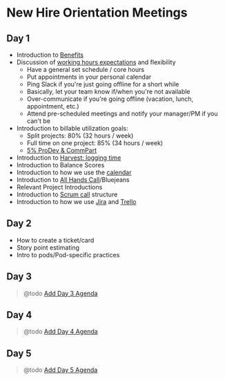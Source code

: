 # New Hire Orientation Meetings

## <a name="day1"></a>Day 1
* Introduction to [Benefits](../policies/benefits.md)
* Discussion of [working hours expectations](../policies/workplace-guidelines.md) and flexibility
  - Have a general set schedule / core hours
  - Put appointments in your personal calendar
  - Ping Slack if you're just going offline for a short while
  - Basically, let your team know if/when you're not available
  - Over-communicate if you're going offline (vacation, lunch, appointment, etc.)
  - Attend pre-scheduled meetings and notify your manager/PM if you can't be
* Introduction to billable utilization goals:
   * Split projects: 80% (32 hours / week)
   * Full time on one project: 85% (34 hours / week)
   * [5% ProDev & CommPart](../policies/prodev-community-participation.md)
* Introduction to [Harvest: logging time](../how-we-work/tools/harvest.md)
* Introduction to Balance Scores
* Introduction to how we use the [calendar](../how-we-work/tools/basic-communication-tools.md#google-calendar)
* Introduction to [All Hands Call](/training/meetings-and-meeting-tools.md)/Bluejeans
* Relevant Project Introductions
* Introduction to [Scrum call](https://github.com/CivicActions/agile-baseline/blob/master/03-process/practices/daily-scrum-calls.md) structure
* Introduction to how we use [Jira](../how-we-work/tools/trello.md) and [Trello](../how-we-work/tools/trello.md)

## <a name="day2"></a>Day 2
* How to create a ticket/card
* Story point estimating
* Intro to pods/Pod-specific practices

## <a name="day3"></a>Day 3
> @todo [Add Day 3 Agenda](https://trello.com/c/zYHXzIpr/102-add-missing-orientation-meeting-agendas-to-orientation-meetings-md)

## <a name="day4"></a>Day 4
> @todo [Add Day 4 Agenda](https://trello.com/c/zYHXzIpr/102-add-missing-orientation-meeting-agendas-to-orientation-meetings-md)

## <a name="day5"></a>Day 5
> @todo [Add Day 5 Agenda](https://trello.com/c/zYHXzIpr/102-add-missing-orientation-meeting-agendas-to-orientation-meetings-md)
